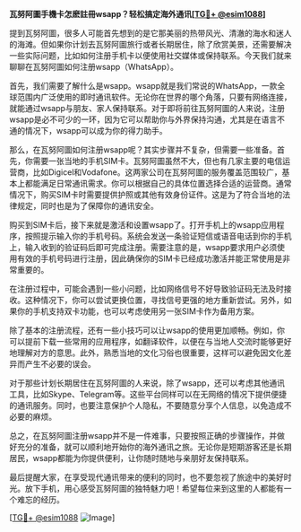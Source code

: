 **瓦努阿圖手機卡怎麽註冊wsapp？轻松搞定海外通讯[[TG💪+ @esim1088](https://t.me/s/esim1088)]**

提到瓦努阿圖，很多人可能首先想到的是它那美丽的热带风光、清澈的海水和迷人的海滩。但如果你计划去瓦努阿圖旅行或者长期居住，除了欣赏美景，还需要解决一些实际问题，比如如何注册手机卡以便使用社交媒体或保持联系。今天我们就来聊聊在瓦努阿圖如何注册wsapp（WhatsApp）。

首先，我们需要了解什么是wsapp。wsapp就是我们常说的WhatsApp，一款全球范围内广泛使用的即时通讯软件。无论你在世界的哪个角落，只要有网络连接，就能通过wsapp与朋友、家人保持联系。对于即将前往瓦努阿圖的人来说，注册wsapp是必不可少的一环，因为它可以帮助你与外界保持沟通，尤其是在语言不通的情况下，wsapp可以成为你的得力助手。

那么，在瓦努阿圖如何注册wsapp呢？其实步骤并不复杂，但需要一些准备。首先，你需要一张当地的手机SIM卡。瓦努阿圖虽然不大，但也有几家主要的电信运营商，比如Digicel和Vodafone。这两家公司在瓦努阿圖的服务覆盖范围较广，基本上都能满足日常通讯需求。你可以根据自己的具体位置选择合适的运营商。通常情况下，购买SIM卡时需要提供护照或其他有效身份证件。这是为了符合当地的法律规定，同时也是为了保障你的通讯安全。

购买到SIM卡后，接下来就是激活和设置wsapp了。打开手机上的wsapp应用程序，按照提示输入你的手机号码。系统会发送一条验证短信或语音电话到你的手机上，输入收到的验证码后即可完成注册。需要注意的是，wsapp要求用户必须使用有效的手机号码进行注册，因此确保你的SIM卡已经成功激活并能正常使用是非常重要的。

在注册过程中，可能会遇到一些小问题，比如网络信号不好导致验证码无法及时接收。这种情况下，你可以尝试更换位置，寻找信号更强的地方重新尝试。另外，如果你的手机支持双卡功能，也可以考虑使用另一张SIM卡作为备用方案。

除了基本的注册流程，还有一些小技巧可以让wsapp的使用更加顺畅。例如，你可以提前下载一些常用的应用程序，如翻译软件，以便在与当地人交流时能够更好地理解对方的意思。此外，熟悉当地的文化习俗也很重要，这样可以避免因文化差异而产生不必要的误会。

对于那些计划长期居住在瓦努阿圖的人来说，除了wsapp，还可以考虑其他通讯工具，比如Skype、Telegram等。这些平台同样可以在无网络的情况下提供便捷的通讯服务。同时，也要注意保护个人隐私，不要随意分享个人信息，以免造成不必要的麻烦。

总之，在瓦努阿圖注册wsapp并不是一件难事，只要按照正确的步骤操作，并做好充分的准备，就可以顺利地开始你的海外通讯之旅。无论你是短期游客还是长期居民，wsapp都能为你提供便利，让你随时随地与亲朋好友保持联系。

最后提醒大家，在享受现代通讯带来的便利的同时，也不要忽视了旅途中的美好时光。放下手机，用心感受瓦努阿圖的独特魅力吧！希望每位来到这里的人都能有一个难忘的经历。

[[TG💪+ @esim1088](https://t.me/s/esim1088) ![Image](https://i.postimg.cc/4NQfJmqS/Snipaste-2025-05-13-00-14-12.png)]